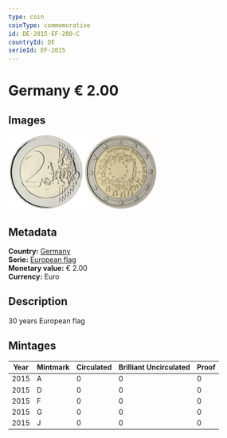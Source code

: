 ```yaml
---
type: coin
coinType: commemorative
id: DE-2015-EF-200-C
countryId: DE
serieId: EF-2015
---
```


# Germany € 2.00

## Images

<img src="../../Images/common-2007-200.webp" height="150" alt="Front image"><img src="Images/DE-2015-200.webp" height="150" alt="Back image">

## Metadata

**Country:** [Germany](../../Countries/Germany/index.md)\
**Serie:** [European flag](index.md)\
**Monetary value:** € 2.00\
**Currency:** Euro

## Description

30 years European flag

## Mintages

| Year | Mintmark | Circulated | Brilliant Uncirculated | Proof |
| ---- | -------- | ---------- | ---------------------- | ----- |
| 2015 | A        | 0          | 0                      | 0     |
| 2015 | D        | 0          | 0                      | 0     |
| 2015 | F        | 0          | 0                      | 0     |
| 2015 | G        | 0          | 0                      | 0     |
| 2015 | J        | 0          | 0                      | 0     |
